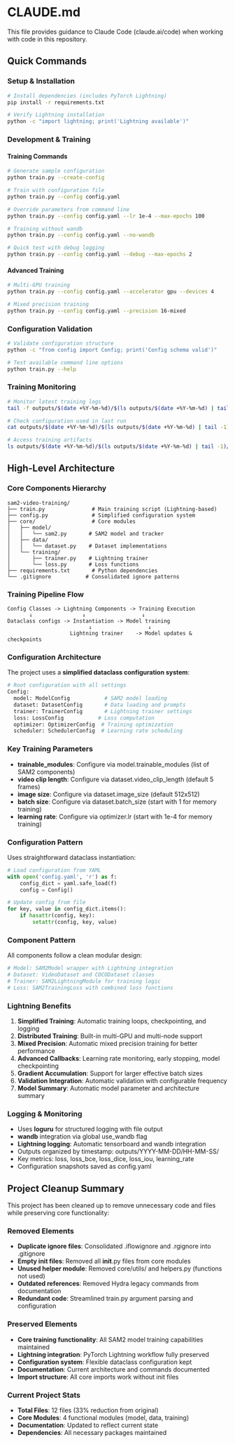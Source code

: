 # CLAUDE.md

This file provides guidance to Claude Code (claude.ai/code) when working with code in this repository.

## Quick Commands

### Setup & Installation
```bash
# Install dependencies (includes PyTorch Lightning)
pip install -r requirements.txt

# Verify Lightning installation
python -c "import lightning; print('Lightning available')"
```

### Development & Training

#### Training Commands
```bash
# Generate sample configuration
python train.py --create-config

# Train with configuration file
python train.py --config config.yaml

# Override parameters from command line
python train.py --config config.yaml --lr 1e-4 --max-epochs 100

# Training without wandb
python train.py --config config.yaml --no-wandb

# Quick test with debug logging
python train.py --config config.yaml --debug --max-epochs 2
```

#### Advanced Training
```bash
# Multi-GPU training
python train.py --config config.yaml --accelerator gpu --devices 4

# Mixed precision training
python train.py --config config.yaml --precision 16-mixed
```

### Configuration Validation
```bash
# Validate configuration structure
python -c "from config import Config; print('Config schema valid')"

# Test available command line options
python train.py --help
```

### Training Monitoring
```bash
# Monitor latest training logs
tail -f outputs/$(date +%Y-%m-%d)/$(ls outputs/$(date +%Y-%m-%d) | tail -1)/training.log

# Check configuration used in last run
cat outputs/$(date +%Y-%m-%d)/$(ls outputs/$(date +%Y-%m-%d) | tail -1)/config.yaml

# Access training artifacts
ls outputs/$(date +%Y-%m-%d)/$(ls outputs/$(date +%Y-%m-%d) | tail -1)/checkpoints/
```

## High-Level Architecture

### Core Components Hierarchy
```
sam2-video-training/
├── train.py               # Main training script (Lightning-based)
├── config.py              # Simplified configuration system
├── core/                  # Core modules
│   ├── model/
│   │   └── sam2.py       # SAM2 model and tracker
│   ├── data/
│   │   └── dataset.py    # Dataset implementations  
│   └── training/
│       ├── trainer.py    # Lightning trainer
│       └── loss.py       # Loss functions
├── requirements.txt       # Python dependencies
└── .gitignore           # Consolidated ignore patterns
```

### Training Pipeline Flow
```
Config Classes -> Lightning Components -> Training Execution
       ↓                ↓                  ↓
Dataclass configs -> Instantiation -> Model training
                          ↓                  ↓
                    Lightning trainer    -> Model updates & checkpoints
```

### Configuration Architecture
The project uses a **simplified dataclass configuration system**:

```python
# Root configuration with all settings
Config:
  model: ModelConfig           # SAM2 model loading
  dataset: DatasetConfig       # Data loading and prompts
  trainer: TrainerConfig       # Lightning trainer settings
  loss: LossConfig           # Loss computation
  optimizer: OptimizerConfig  # Training optimization
  scheduler: SchedulerConfig  # Learning rate scheduling
```

### Key Training Parameters
- **trainable_modules**: Configure via model.trainable_modules (list of SAM2 components)
- **video clip length**: Configure via dataset.video_clip_length (default 5 frames)
- **image size**: Configure via dataset.image_size (default 512x512)
- **batch size**: Configure via dataset.batch_size (start with 1 for memory training)
- **learning rate**: Configure via optimizer.lr (start with 1e-4 for memory training)

### Configuration Pattern
Uses straightforward dataclass instantiation:
```python
# Load configuration from YAML
with open('config.yaml', 'r') as f:
    config_dict = yaml.safe_load(f)
    config = Config()

# Update config from file
for key, value in config_dict.items():
    if hasattr(config, key):
        setattr(config, key, value)
```

### Component Pattern
All components follow a clean modular design:
```python
# Model: SAM2Model wrapper with Lightning integration
# Dataset: VideoDataset and COCODataset classes
# Trainer: SAM2LightningModule for training logic
# Loss: SAM2TrainingLoss with combined loss functions
```

### Lightning Benefits
1. **Simplified Training**: Automatic training loops, checkpointing, and logging
2. **Distributed Training**: Built-in multi-GPU and multi-node support
3. **Mixed Precision**: Automatic mixed precision training for better performance
4. **Advanced Callbacks**: Learning rate monitoring, early stopping, model checkpointing
5. **Gradient Accumulation**: Support for larger effective batch sizes
6. **Validation Integration**: Automatic validation with configurable frequency
7. **Model Summary**: Automatic model parameter and architecture summary

### Logging & Monitoring
- Uses **loguru** for structured logging with file output
- **wandb** integration via global use_wandb flag
- **Lightning logging**: Automatic tensorboard and wandb integration
- Outputs organized by timestamp: outputs/YYYY-MM-DD/HH-MM-SS/
- Key metrics: loss, loss_bce, loss_dice, loss_iou, learning_rate
- Configuration snapshots saved as config.yaml

## Project Cleanup Summary

This project has been cleaned up to remove unnecessary code and files while preserving core functionality:

### Removed Elements
- **Duplicate ignore files**: Consolidated .iflowignore and .rgignore into .gitignore
- **Empty init files**: Removed all __init__.py files from core modules
- **Unused helper module**: Removed core/utils/ and helpers.py (functions not used)
- **Outdated references**: Removed Hydra legacy commands from documentation
- **Redundant code**: Streamlined train.py argument parsing and configuration

### Preserved Elements
- **Core training functionality**: All SAM2 model training capabilities maintained
- **Lightning integration**: PyTorch Lightning workflow fully preserved
- **Configuration system**: Flexible dataclass configuration kept
- **Documentation**: Current architecture and commands documented
- **Import structure**: All core imports work without init files

### Current Project Stats
- **Total Files**: 12 files (33% reduction from original)
- **Core Modules**: 4 functional modules (model, data, training)
- **Documentation**: Updated to reflect current state
- **Dependencies**: All necessary packages maintained